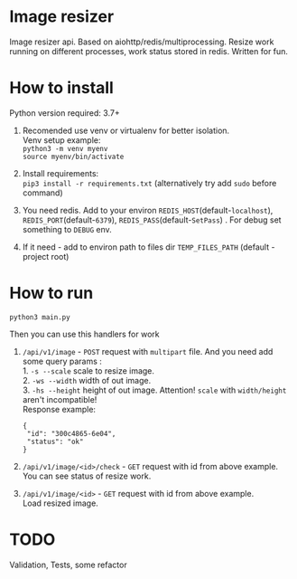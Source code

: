 # Image resizer

Image resizer api. Based on aiohttp/redis/multiprocessing.
Resize work running on different processes, work status stored in redis.
Written for fun.


# How to install
Python version required: 3.7+
1. Recomended use venv or virtualenv for better isolation.\
   Venv setup example: \
   `python3 -m venv myenv`\
   `source myenv/bin/activate`
2. Install requirements: \
   `pip3 install -r requirements.txt` (alternatively try add `sudo` before command)
   
3. You need redis. Add to your environ `REDIS_HOST`(default-`localhost`), 
`REDIS_PORT`(default-`6379`), `REDIS_PASS`(default-`SetPass`) . For debug set something to `DEBUG` env.

4. If it need - add to environ path to files dir `TEMP_FILES_PATH` (default - project root)


# How to run

`python3 main.py`

Then you can use this handlers for work
1) `/api/v1/image` - `POST` request with `multipart` file. And you need add some query params : \
        1. `-s --scale` scale to resize image. \
        2. `-ws --width` width of out image. \
        3. `-hs --height` height of out image. 
   Attention! `scale` with `width/height` aren't incompatible!     
   Response example:
   ```
   {
    "id": "300c4865-6e04",
    "status": "ok"
   }
   ```
2) `/api/v1/image/<id>/check` - `GET` request with id from above example.        
    You can see status of resize work.

3) `/api/v1/image/<id>` - `GET` request with id from above example.  
    Load resized image.      

# TODO
Validation, Tests, some refactor

